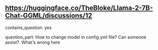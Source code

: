 ## https://huggingface.co/TheBloke/Llama-2-7B-Chat-GGML/discussions/12

contains_question: yes

question_part: How to change model in config.yml file? Can someone assist?. What's wrong here
